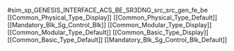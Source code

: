 #sim_sp_GENESIS_INTERFACE_ACS_BE_SR3DNG_src_src_gen_fe_be
[[Common_Physical_Type_Display]]
[[Common_Physical_Type_Default]]
[[Mandatory_Blk_Sg_Control_Blk]]
[[Common_Modular_Type_Display]]
[[Common_Modular_Type_Default]]
[[Common_Basic_Type_Display]]
[[Common_Basic_Type_Default]]
[[Mandatory_Blk_Sg_Control_Blk_Default]]
